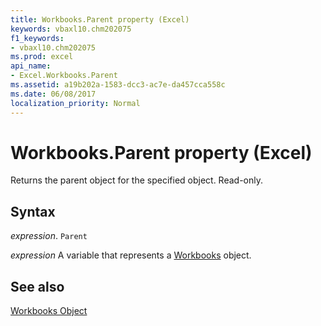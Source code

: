 ```yaml
---
title: Workbooks.Parent property (Excel)
keywords: vbaxl10.chm202075
f1_keywords:
- vbaxl10.chm202075
ms.prod: excel
api_name:
- Excel.Workbooks.Parent
ms.assetid: a19b202a-1583-dcc3-ac7e-da457cca558c
ms.date: 06/08/2017
localization_priority: Normal
---
```



# Workbooks.Parent property (Excel)

Returns the parent object for the specified object. Read-only.


## Syntax

_expression_. `Parent`

_expression_ A variable that represents a [Workbooks](./Excel.Workbooks.md) object.


## See also


[Workbooks Object](Excel.Workbooks.md)

